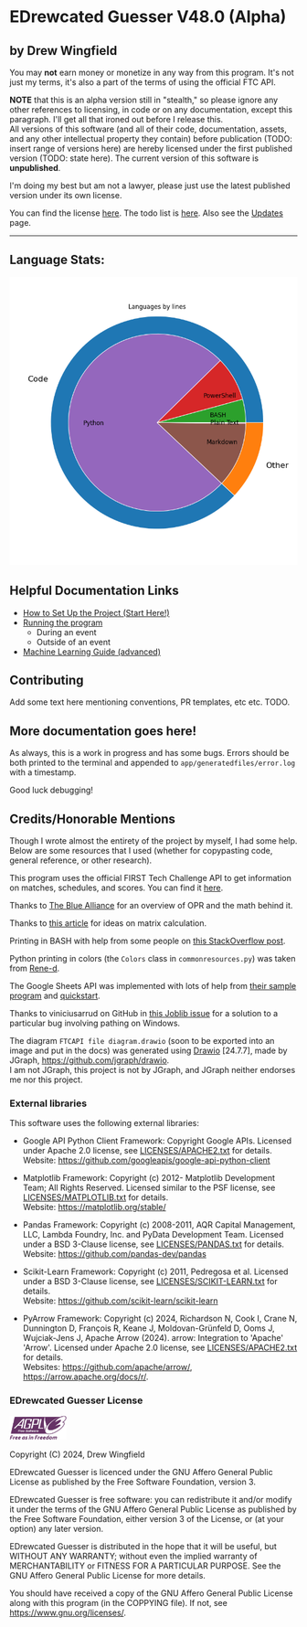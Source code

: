 # EDrewcated Guesser V48.0 (Alpha)
## by Drew Wingfield

You may **not** earn money or monetize in any way from this program. It's not just my terms, it's also a part of the terms of using the official FTC API.

**NOTE** that this is an alpha version still in "stealth," so please ignore any other references to licensing, in code or on any documentation, except this paragraph. I'll get all that ironed out before I release this.  \
All versions of this software (and all of their code, documentation, assets, and any other intellectual property they contain) before publication (TODO: insert range of versions here) are hereby licensed under the first published version (TODO: state here). The current version of this software is **unpublished**.

I'm doing my best but am not a lawyer, please just use the latest published version under its own license.

You can find the license [here](LICENSE.txt).
The todo list is [here](docs/todos.md).
Also see the [Updates](docs/Updates.md) page.


---
## Language Stats:
<img src="./languages.png" alt="A graph describing the current language composition." width="512"/> 
<!-- Created by linecounter.py -->
<br>


## Helpful Documentation Links
 - [How to Set Up the Project (Start Here!)](docs/Setup.md)
 - [Running the program](docs/RunningTheProject.md)
   - During an event
   - Outside of an event
 - [Machine Learning Guide (advanced)](docs/MachineLearningGuide.md)


## Contributing
Add some text here mentioning conventions, PR templates, etc etc. TODO.


## More documentation goes here!
As always, this is a work in progress and has some bugs. Errors should be both printed to the terminal and appended to `app/generatedfiles/error.log` with a timestamp.

Good luck debugging!


## Credits/Honorable Mentions
Though I wrote almost the entirety of the project by myself, I had some help. Below are some resources that I used (whether for copypasting code, general reference, or other research).

This program uses the official FIRST Tech Challenge API to get information on matches, schedules, and scores.
You can find it [here](https://ftc-events.firstinspires.org/services/API).

Thanks to [The Blue Alliance](https://blog.thebluealliance.com/2017/10/05/the-math-behind-opr-an-introduction/) for an overview of OPR and the math behind it.

Thanks to [this article](https://www.johndcook.com/blog/2010/01/19/dont-invert-that-matrix/) for ideas on matrix calculation.

Printing in BASH with help from some people on [this StackOverflow post](https://stackoverflow.com/questions/1898712/make-sure-int-variable-is-2-digits-long-else-add-0-in-front-to-make-it-2-digits).

Python printing in colors (the `Colors` class in `commonresources.py`) was taken from [Rene-d](https://gist.github.com/rene-d/9e584a7dd2935d0f461904b9f2950007).

The Google Sheets API was implemented with lots of help from [their sample program](https://github.com/googleapis/google-api-python-client/blob/main/samples/service_account/tasks.py) and [quickstart](https://developers.google.com/sheets/api/quickstart/python).

Thanks to viniciusarrud on GitHub in [this Joblib issue](https://github.com/joblib/joblib/issues/1496#issuecomment-1788968714) for a solution to a particular bug involving pathing on Windows.

The diagram `FTCAPI file diagram.drawio` (soon to be exported into an image and put in the docs) was generated using [Drawio](https://app.diagrams.net/) [24.7.7], made by JGraph, https://github.com/jgraph/drawio. \
I am not JGraph, this project is not by JGraph, and JGraph neither endorses me nor this project.

### External libraries

This software uses the following external libraries:

 - Google API Python Client Framework: Copyright Google APIs. Licensed under Apache 2.0 license, see [LICENSES/APACHE2.txt](LICENSES/APACHE2.txt) for details. \
Website: https://github.com/googleapis/google-api-python-client

 - Matplotlib Framework: Copyright (c)
2012- Matplotlib Development Team; All Rights Reserved. Licensed similar to the PSF license, see [LICENSES/MATPLOTLIB.txt](LICENSES/MATPLOTLIB.txt) for details. \
Website: https://matplotlib.org/stable/

 - Pandas Framework: Copyright (c) 2008-2011, AQR Capital Management, LLC, Lambda Foundry, Inc. and PyData Development Team. Licensed under a BSD 3-Clause license, see [LICENSES/PANDAS.txt](LICENSES/PANDAS.txt) for details. \
Website: https://github.com/pandas-dev/pandas

 - Scikit-Learn Framework: Copyright (c) 2011, Pedregosa et al. Licensed under a BSD 3-Clause license, see [LICENSES/SCIKIT-LEARN.txt](LICENSES/SCIKIT-LEARN.txt) for details. \
Website: https://github.com/scikit-learn/scikit-learn

 - PyArrow Framework: Copyright (c) 2024, Richardson N, Cook I, Crane N, Dunnington D, François R, Keane J, Moldovan-Grünfeld D, Ooms J, Wujciak-Jens J, Apache Arrow (2024). arrow: Integration to 'Apache' 'Arrow'. Licensed under Apache 2.0 license, see [LICENSES/APACHE2.txt](LICENSES/APACHE2.txt) for details. \
Websites: https://github.com/apache/arrow/, https://arrow.apache.org/docs/r/.


### EDrewcated Guesser License
<img src="Docs/images/agplv3-with-text-162x68.png" alt="AGPL3 logo, Free as in Freedom." width="100"/> 

Copyright (C) 2024, Drew Wingfield

EDrewcated Guesser is licenced under the GNU Affero General Public License 
as published by the Free Software Foundation, version 3.

EDrewcated Guesser is free software: you can redistribute it and/or modify
it under the terms of the GNU Affero General Public License as
published by the Free Software Foundation, either version 3 of the
License, or (at your option) any later version.

EDrewcated Guesser is distributed in the hope that it will be useful,
but WITHOUT ANY WARRANTY; without even the implied warranty of
MERCHANTABILITY or FITNESS FOR A PARTICULAR PURPOSE.  See the
GNU Affero General Public License for more details.

You should have received a copy of the GNU Affero General Public License
along with this program (in the COPPYING file). If not, see https://www.gnu.org/licenses/.